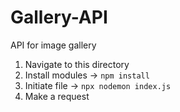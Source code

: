 # Gallery-API
API for image gallery
 1. Navigate to this directory
 2. Install modules -> `npm install`
 3. Initiate file -> `npx nodemon index.js`
 4. Make a request
